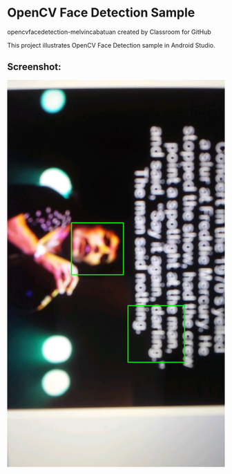 # OpenCV Face Detection Sample

opencvfacedetection-melvincabatuan created by Classroom for GitHub

This project illustrates OpenCV Face Detection sample in Android Studio.




## Screenshot:

![alt tag](https://github.com/DeLaSalleUniversity-Manila/opencvfacedetection-BananaSpoon/blob/master/device-2015-12-07-114837.png)


